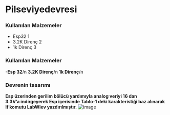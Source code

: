 # Pilseviyedevresi
### Kullanılan Malzemeler
- Esp32 1
- 3.2K Direnç 2
- 1k Direnç 3
### Kullanılan Malzemeler
**-Esp 32**/n
**3.2K Direnç**/n
**1k Direnç**/n

### Devrenin tasarımı
**Esp üzerinden gerilim bölücü yardımıyla analog veriyi 16 dan  
3.3V’a indirgeyerek Esp içerisinde Tablo-1 deki karakteristiği baz alınarak If komutu LabWiev yazdırılmıştır.**
![image](https://user-images.githubusercontent.com/97916376/172052599-edad374c-dd13-4949-9469-8e60bd0f1e57.png)
